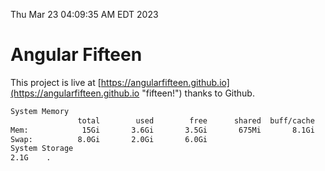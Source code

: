 Thu Mar 23 04:09:35 AM EDT 2023

# Angular Fifteen


This project is live at [https://angularfifteen.github.io](https://angularfifteen.github.io "fifteen!") thanks to Github.

```bash
System Memory
               total        used        free      shared  buff/cache   available
Mem:            15Gi       3.6Gi       3.5Gi       675Mi       8.1Gi        10Gi
Swap:          8.0Gi       2.0Gi       6.0Gi
System Storage
2.1G	.
